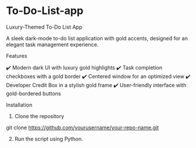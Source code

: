 # To-Do-List-app
Luxury-Themed To-Do List App

A sleek dark-mode to-do list application with gold accents, designed for an elegant task management experience.

Features

✔️ Modern dark UI with luxury gold highlights
✔️ Task completion checkboxes with a gold border
✔️ Centered window for an optimized view
✔️ Developer Credit Box in a stylish gold frame
✔️ User-friendly interface with gold-bordered buttons

Installation

1. Clone the repository

git clone https://github.com/yourusername/your-repo-name.git


2. Run the script using Python.
